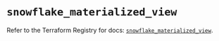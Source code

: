 # `snowflake_materialized_view`

Refer to the Terraform Registry for docs: [`snowflake_materialized_view`](https://registry.terraform.io/providers/snowflakedb/snowflake/1.2.1/docs/resources/materialized_view).
